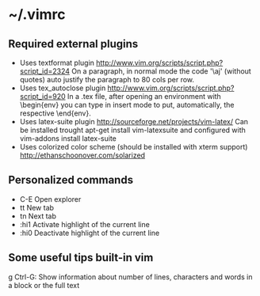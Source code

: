  ~/.vimrc
=========

Required external plugins
-------------------------

- Uses textformat plugin http://www.vim.org/scripts/script.php?script_id=2324
   On a paragraph, in normal mode the code '\aj' (without quotes) auto justify
   the paragraph to 80 cols per row.
- Uses tex_autoclose plugin http://www.vim.org/scripts/script.php?script_id=920
   In a .tex file, after opening an environment with \begin{env} you can type
   <C-c> in insert mode to put, automatically, the respective \end{env}.
- Uses latex-suite plugin http://sourceforge.net/projects/vim-latex/
   Can be installed trought apt-get install vim-latexsuite
   and configured with vim-addons install latex-suite
- Uses colorized color scheme (should be installed with xterm support)
   http://ethanschoonover.com/solarized


Personalized commands
---------------------

- C-E  Open explorer 
- tt   New tab
- tn   Next tab 
- :hi1 Activate highlight of the current line
- :hi0 Deactivate highlight of the current line 


Some useful tips built-in vim
-----------------------------

g Ctrl-G: Show information about number of lines, characters and words in
          a block or the full text

